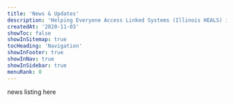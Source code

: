 ```yaml
---
title: 'News & Updates'
description: 'Helping Everyone Access Linked Systems (Illinois HEALS) is multi-year initiative to address child and youth victimization.'
createdAt: '2020-11-03'
showToc: false
showInSitemap: true
tocHeading: 'Navigation'
showInFooter: true
showInNav: true
showInSidebar: true
menuRank: 0
---
```


news listing here
